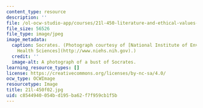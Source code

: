 ```yaml
---
content_type: resource
description: ''
file: /ol-ocw-studio-app/courses/21l-450-literature-and-ethical-values-fall-2002/c8544940054bd195ba62f7f959cb1f5b_21l-450f02.jpg
file_size: 56526
file_type: image/jpeg
image_metadata:
  caption: Socrates. (Photograph courtesy of [National Institute of Environmental
    Health Sciences](http://www.niehs.nih.gov).)
  credit: ''
  image-alt: A photograph of a bust of Socrates.
learning_resource_types: []
license: https://creativecommons.org/licenses/by-nc-sa/4.0/
ocw_type: OCWImage
resourcetype: Image
title: 21l-450f02.jpg
uid: c8544940-054b-d195-ba62-f7f959cb1f5b
---
```

